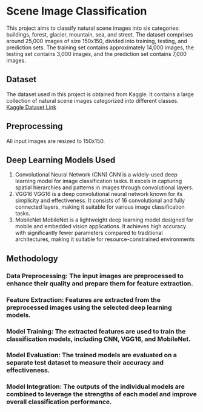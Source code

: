 # Scene Image Classification

This project aims to classify natural scene images into six categories: buildings, forest, glacier, mountain, sea, and street. The dataset comprises around 25,000 images of size 150x150, divided into training, testing, and prediction sets. The training set contains approximately 14,000 images, the testing set contains 3,000 images, and the prediction set contains 7,000 images.

## Dataset

The dataset used in this project is obtained from Kaggle. It contains a large collection of natural scene images categorized into different classes.
[Kaggle Dataset Link](https://www.kaggle.com/puneet6060/intel-image-classification)

## Preprocessing
All input images are resized to 150x150.


## Deep Learning Models Used
1. Convolutional Neural Network (CNN)
CNN is a widely-used deep learning model for image classification tasks.
It excels in capturing spatial hierarchies and patterns in images through convolutional layers.
2. VGG16
VGG16 is a deep convolutional neural network known for its simplicity and effectiveness.
It consists of 16 convolutional and fully connected layers, making it suitable for various image classification tasks.
3. MobileNet
MobileNet is a lightweight deep learning model designed for mobile and embedded vision applications.
It achieves high accuracy with significantly fewer parameters compared to traditional architectures, making it suitable for resource-constrained environments

## Methodology
### Data Preprocessing: The input images are preprocessed to enhance their quality and prepare them for feature extraction.

### Feature Extraction: Features are extracted from the preprocessed images using the selected deep learning models.

### Model Training: The extracted features are used to train the classification models, including CNN, VGG16, and MobileNet.

### Model Evaluation: The trained models are evaluated on a separate test dataset to measure their accuracy and effectiveness.

### Model Integration: The outputs of the individual models are combined to leverage the strengths of each model and improve overall classification performance.

